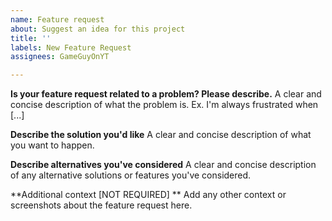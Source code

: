 ```yaml
---
name: Feature request
about: Suggest an idea for this project
title: ''
labels: New Feature Request
assignees: GameGuyOnYT

---
```


**Is your feature request related to a problem? Please describe.**
A clear and concise description of what the problem is. Ex. I'm always frustrated when [...]

**Describe the solution you'd like**
A clear and concise description of what you want to happen.

**Describe alternatives you've considered**
A clear and concise description of any alternative solutions or features you've considered.

**Additional context [NOT REQUIRED] **
Add any other context or screenshots about the feature request here.
